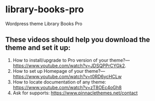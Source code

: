 ﻿# library-books-pro
Wordpress theme Library Books Pro


## These videos should help you download the theme and set it up:

1. How to install/upgrade to Pro version of your theme?— https://www.youtube.com/watch?v=JDSQPPrCYGk2. 
2. How to set up Homepage of your theme?— https://www.youtube.com/watch?v=t0RD6ycHCLw
3. How to locate documentation of any theme: https://www.youtube.com/watch?v=zT8OEc4oGh8
4. Ask for supports: https://www.pinnaclethemes.net/contact
